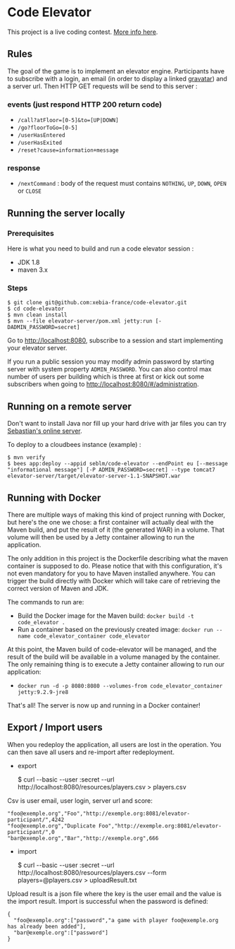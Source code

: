 # Code Elevator

This project is a live coding contest. [More info here](http://xebia-france.github.io/code-elevator).

## Rules

The goal of the game is to implement an elevator engine. Participants have to subscribe with a login, an email (in order
to display a linked [gravatar](http://www.gravatar.com)) and a server url. Then HTTP GET requests will be send to this
server :

### events (just respond HTTP 200 return code)

- `/call?atFloor=[0-5]&to=[UP|DOWN]`
- `/go?floorToGo=[0-5]`
- `/userHasEntered`
- `/userHasExited`
- `/reset?cause=information+message`

### response

- `/nextCommand` : body of the request must contains `NOTHING`, `UP`, `DOWN`, `OPEN` or `CLOSE`

## Running the server locally

### Prerequisites

Here is what you need to build and run a code elevator session :

- JDK 1.8
- maven 3.x

### Steps

    $ git clone git@github.com:xebia-france/code-elevator.git
    $ cd code-elevator
    $ mvn clean install
    $ mvn --file elevator-server/pom.xml jetty:run [-DADMIN_PASSWORD=secret]

Go to [http://localhost:8080](http://localhost:8080), subscribe to a session and start implementing your elevator
server.

If you run a public session you may modify admin password by starting server with system property `ADMIN_PASSWORD`. You
can also control max number of users per building which is three at first or kick out some subscribers when going to
[http://localhost:8080/#/administration](http://localhost:8080/#/administration).

## Running on a remote server

Don't want to install Java nor fill up your hard drive with jar files you can try
[Sebastian's online server](http://code-elevator.seblm.eu.cloudbees.net).

To deploy to a cloudbees instance (example) :

    $ mvn verify
    $ bees app:deploy --appid seblm/code-elevator --endPoint eu [--message "informational message"] [-P ADMIN_PASSWORD=secret] --type tomcat7 elevator-server/target/elevator-server-1.1-SNAPSHOT.war

## Running with Docker

There are multiple ways of making this kind of project running with Docker, but here's the one we chose: a first container will actually deal with the Maven build, and put the result of it (the generated WAR) in a volume. That volume will then be used by a Jetty container allowing to run the application.

The only addition in this project is the Dockerfile describing what the maven container is supposed to do. Please notice that with this configuration, it's not even mandatory for you to have Maven installed anywhere. You can trigger the build directly with Docker which will take care of retrieving the correct version of Maven and JDK.

The commands to run are:

- Build the Docker image for the Maven build: `docker build -t code_elevator .`
- Run a container based on the previously created image: `docker run --name code_elevator_container code_elevator`

At this point, the Maven build of code-elevator will be managed, and the result of the build will be available in a volume managed by the container. The only remaining thing is to execute a Jetty container allowing to run our application:

- `docker run -d -p 8080:8080 --volumes-from code_elevator_container jetty:9.2.9-jre8`

That's all! The server is now up and running in a Docker container!

## Export / Import users

When you redeploy the application, all users are lost in the operation. You can then save all users and re-import after redeployment.

- export


    $ curl --basic --user :secret --url http://localhost:8080/resources/players.csv > players.csv

Csv is user email, user login, server url and score:

    "foo@exemple.org","Foo","http://exemple.org:8081/elevator-participant/",4242
    "foo@exemple.org","Duplicate Foo","http://exemple.org:8081/elevator-participant/",0
    "bar@exemple.org","Bar","http://exemple.org",666

- import


    $ curl --basic --user :secret --url http://localhost:8080/resources/players.csv --form players=@players.csv > uploadResult.txt

Upload result is a json file where the key is the user email and the value is the import result. Import is successful when the password is defined:

    {
      "foo@exemple.org":["password","a game with player foo@exemple.org has already been added"],
      "bar@exemple.org":["password"]
    }
